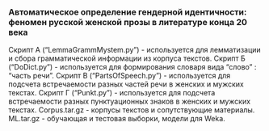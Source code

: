 ### Автоматическое определение гендерной идентичности: феномен русской женской прозы в литературе конца 20 века
Скрипт А (“LemmaGrammMystem.py”) - используется для лемматизации и сбора грамматической информации из корпуса текстов.
Скрипт Б (“DoDict.py”) - используется для формирования словаря вида “слово” : “часть речи”. 
Скрипт В (“PartsOfSpeech.py”) - используется для подсчета встречаемости разных частей речи в женских и мужских текстах.
Скрипт Г (“Punkt.py”) - используется для подсчета встречаемости разных пунктуационных знаков в женских и мужских текстах.
Corpus.tar.gz - корпусы текстов и сопутствующие материалы.
ML.tar.gz - обучающая и тестовая выборки, модели для Weka.

